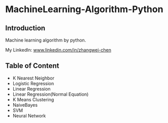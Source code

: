 # MachineLearning-Algorithm-Python
## Introduction
Machine learning algorithm by python. 

My LinkedIn: www.linkedin.com/in/zhangwei-chen

## Table of Content
* K Nearest Neighbor
* Logistic Regression
* Linear Regression
* Linear Regression(Normal Equation)
* K Means Clustering
* NaiveBayes
* SVM
* Neural Network
